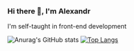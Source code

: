### Hi there 👋, I'm Alexandr
I'm self-taught in front-end development

![Anurag's GitHub stats](https://github-readme-stats.vercel.app/api?username=ADmurAJI)
[![Top Langs](https://github-readme-stats.vercel.app/api/top-langs/?username=ADmurAJI)](https://github.com/anuraghazra/github-readme-stats)
